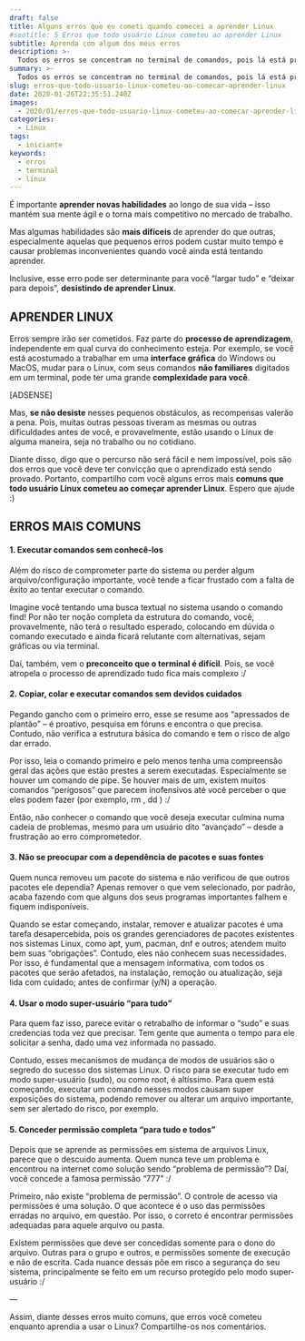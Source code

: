 ```yaml
---
draft: false
title: Alguns erros que eu cometi quando comecei a aprender Linux
#seotitle: 5 Erros que todo usuário Linux cometeu ao aprender Linux
subtitle: Aprenda com algum dos meus erros
description: >-
  Todos os erros se concentram no terminal de comandos, pois lá está presente os maiores riscos para o sistema
summary: >-
  Todos os erros se concentram no terminal de comandos, pois lá está presente os maiores riscos para o sistema
slug: erros-que-todo-usuario-linux-cometeu-ao-comecar-aprender-linux
date: 2020-01-26T22:35:51.240Z
images:
  - 2020/01/erros-que-todo-usuario-linux-cometeu-ao-comecar-aprender-linux/cover.jpg
categories:
  - Linux
tags:
  - iniciante
keywords:
  - erros
  - terminal
  - linux
---
```


É importante **aprender novas habilidades** ao longo de sua vida – isso mantém sua mente ágil e o torna mais competitivo no mercado de trabalho.

Mas algumas habilidades são **mais difíceis** de aprender do que outras, especialmente aquelas que pequenos erros podem custar muito tempo e causar problemas inconvenientes quando você ainda está tentando aprender.

Inclusive, esse erro pode ser determinante para você “largar tudo” e “deixar para depois”, **desistindo de aprender Linux**.

## APRENDER LINUX

Erros sempre irão ser cometidos. Faz parte do **processo de aprendizagem**, independente em qual curva do conhecimento esteja. Por exemplo, se você está acostumado a trabalhar em uma **interface gráfica** do Windows ou MacOS, mudar para o Linux, com seus comandos **não familiares** digitados em um terminal, pode ter uma grande **complexidade para você**.

[ADSENSE]

Mas, **se não desiste** nesses pequenos obstáculos, as recompensas valerão a pena. Pois, muitas outras pessoas tiveram as mesmas ou outras dificuldades antes de você, e provavelmente, estão usando o Linux de alguma maneira, seja no trabalho ou no cotidiano.

Diante disso, digo que o percurso não será fácil e nem impossível, pois são dos erros que você deve ter convicção que o aprendizado está sendo provado. Portanto, compartilho com você alguns erros mais **comuns que todo usuário Linux cometeu ao começar aprender Linux**. Espero que ajude :)

## ERROS MAIS COMUNS

#### 1. Executar comandos sem conhecê-los

Além do risco de comprometer parte do sistema ou perder algum arquivo/configuração importante, você tende a ficar frustado com a falta de êxito ao tentar executar o comando.

Imagine você tentando uma busca textual no sistema usando o comando find! Por não ter noção completa da estrutura do comando, você, provavelmente, não terá o resultado esperado, colocando em dúvida o comando executado e ainda ficará relutante com alternativas, sejam gráficas ou via terminal.

Daí, também, vem o **preconceito que o terminal é difícil**. Pois, se você atropela o processo de aprendizado tudo fica mais complexo :/

#### 2. Copiar, colar e executar comandos sem devidos cuidados

Pegando gancho com o primeiro erro, esse se resume aos “apressados de plantão” – é proativo, pesquisa em fóruns e encontra o que precisa. Contudo, não verifica a estrutura básica do comando e tem o risco de algo dar errado.

Por isso, leia o comando primeiro e pelo menos tenha uma compreensão geral das ações que estão prestes a serem executadas. Especialmente se houver um comando de pipe. Se houver mais de um, existem muitos comandos “perigosos” que parecem inofensivos até você perceber o que eles podem fazer (por exemplo, rm , dd ) :/

Então, não conhecer o comando que você deseja executar culmina numa cadeia de problemas, mesmo para um usuário dito “avançado” – desde a frustração ao erro comprometedor.

#### 3. Não se preocupar com a dependência de pacotes e suas fontes

Quem nunca removeu um pacote do sistema e não verificou de que outros pacotes ele dependia? Apenas remover o que vem selecionado, por padrão, acaba fazendo com que alguns dos seus programas importantes falhem e fiquem indisponíveis.

Quando se estar começando, instalar, remover e atualizar pacotes é uma tarefa desapercebida, pois os grandes gerenciadores de pacotes existentes nos sistemas Linux, como apt, yum, pacman, dnf e outros; atendem muito bem suas “obrigações”. Contudo, eles não conhecem suas necessidades. Por isso, é fundamental que a mensagem informativa, com todos os pacotes que serão afetados, na instalação, remoção ou atualização, seja lida com cuidado; antes de confirmar (y/N) a operação.

#### 4. Usar o modo super-usuário “para tudo”

Para quem faz isso, parece evitar o retrabalho de informar o “sudo” e suas credencias toda vez que precisar. Tem gente que aumenta o tempo para ele solicitar a senha, dado uma vez informada no passado.

Contudo, esses mecanismos de mudança de modos de usuários são o segredo do sucesso dos sistemas Linux. O risco para se executar tudo em modo super-usuário (sudo), ou como root, é altíssimo. Para quem está começando, executar um comando nesses modos causam super exposições do sistema, podendo remover ou alterar um arquivo importante, sem ser alertado do risco, por exemplo.

#### 5. Conceder permissão completa “para tudo e todos”
Depois que se aprende as permissões em sistema de arquivos Linux, parece que o descuido aumenta. Quem nunca teve um problema e encontrou na internet como solução sendo “problema de permissão”? Daí, você concede a famosa permissão “777” :/

Primeiro, não existe “problema de permissão”. O controle de acesso via permissões é uma solução. O que acontece é o uso das permissões erradas no arquivo, em questão. Por isso, o correto é encontrar permissões adequadas para aquele arquivo ou pasta.

Existem permissões que deve ser concedidas somente para o dono do arquivo. Outras para o grupo e outros, e permissões somente de execução e não de escrita. Cada nuance dessas põe em risco a segurança do seu sistema, principalmente se feito em um recurso protegido pelo modo super-usuário :/

—

Assim, diante desses erros muito comuns, que erros você cometeu enquanto aprendia a usar o Linux? Compartilhe-os nos comentários.

